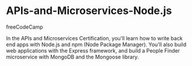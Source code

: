 # APIs-and-Microservices-Node.js
freeCodeCamp

In the APIs and Microservices Certification, you'll learn how to write back end apps with Node.js and npm (Node Package Manager). You'll also build web applications with the Express framework, and build a People Finder microservice with MongoDB and the Mongoose library.
